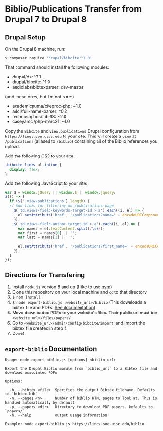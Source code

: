 # Biblio/Publications Transfer from Drupal 7 to Drupal 8

## Drupal Setup
On the Drupal 8 machine, run:
```bash
$ composer require 'drupal/bibcite:^1.0'
```
That command should install the following modules:
- drupal/ds: ^3.1
- drupal/bibcite: ^1.0
- audiolabs/bibtexparser: dev-master

(and these ones, but I'm not sure:)
- academicpuma/citeproc-php: ~1.0
- adci/full-name-parser: ^0.2
- technosophos/LibRIS: ~2.0
- caseyamcl/php-marc21: ~1.0
  
Copy the `Bibcite` and `view.publications` Drupal configuration from `https://linqs.soe.ucsc.edu` to your site. This will create a `view` at `/publications` (aliased to `/biblio`) containing all of the Biblio references you upload.

Add the following CSS to your site:
```css
.bibcite-links ul.inline {
  display: flex;
}
```

Add the following JavaScript to your site:
```js
var $ = window.jQuery || window.$ || window.jquery;
$(() => {
  if ($('.view-publications').length) {
  // Add links for filtering on /publications page
    $('td.views-field-keywords-target-id > a').each((i, el) => {
      el.setAttribute('href', '/publications?name=' + encodeURIComponent(el.textContent));
    });
    $('td.views-field-author-target-id > a').each((i, el) => {
      var names = el.textContent.split(/\s+/);
      var first = names[0] || '';
      var last = names[1] || '';

      el.setAttribute('href', '/publications?first_name=' + encodeURIComponent(first) + '&last_name=' + encodeURIComponent(last));
    });
  }
});
```

## Directions for Transfering
1. Install `node.js` version 8 and up (I like to use [nvm](https://github.com/creationix/nvm#installation))
2. Clone this repository on your local machine and `cd` to that directory
3. `$ npm install`
4. `$ node export-biblio.js <website_url>/biblio` (This downloads a bibtex file and PDFs. [See documentation](#export-biblio-documentation))
5. Move downloaded PDFs to your website's files. Their public url must be: `<website_url>/files/papers/`
6. Go to `<website_url>/admin/config/bibcite/import`, and import the bibtex file created in step 4
7. Done!

## `export-biblio` Documentation
```
Usage: node export-biblio.js [options] <biblio_url>

Export the Drupal Biblio module from `biblio_url` to a Bibtex file and download associated PDFs

Options:

  -b, --bibtex <file>  Specifies the output Bibtex filename. Defaults to `bibtex.bib`
  -n, --pages <n>      Number of biblio HTML pages to look at. This is handled automatically by default
  -p, --papers <dir>   Directory to download PDF papers. Defaults to `papers/`
  -h, --help           output usage information

Example: node export-biblio.js https://linqs.soe.ucsc.edu/biblio
```
